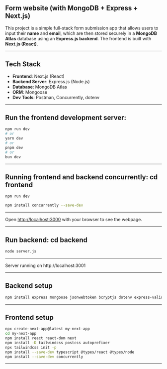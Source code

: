 ## Form website (with MongoDB + Express + Next.js)

This project is a simple full-stack form submission app that allows users to input their **name** and **email**, which are then stored securely in a **MongoDB Atlas** database using an **Express.js backend**. The frontend is built with **Next.js (React)**.

---

## Tech Stack

- **Frontend**: Next.js (React)
- **Backend Server**: Express.js (Node.js)
- **Database**: MongoDB Atlas
- **ORM**: Mongoose
- **Dev Tools**: Postman, Concurrently, dotenv

---

## Run the frontend development server:

```bash
npm run dev
# or
yarn dev
# or
pnpm dev
# or
bun dev
```

---

## Running frontend and backend concurrently: cd frontend

```bash
npm run dev

npm install concurrently --save-dev
```

---

Open [http://localhost:3000](http://localhost:3000) with your browser to see the webpage.

---

## Run backend: cd backend

```bash
node server.js
```

---

Server running on http://localhost:3001

---

## Backend setup

```bash
npm install express mongoose jsonwebtoken bcryptjs dotenv express-validator cors mongodb
```

---

## Frontend setup

```bash
npx create-next-app@latest my-next-app
cd my-next-app
npm install react react-dom next
npm install -D tailwindcss postcss autoprefixer
npx tailwindcss init -p
npm install --save-dev typescript @types/react @types/node
npm install --save-dev concurrently
```

---
